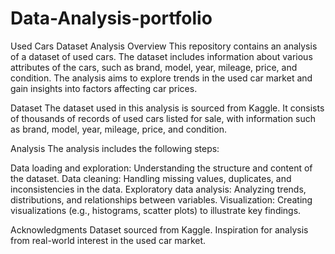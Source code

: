 # Data-Analysis-portfolio
Used Cars Dataset Analysis
Overview
This repository contains an analysis of a dataset of used cars. The dataset includes information about various attributes of the cars, such as brand, model, year, mileage, price, and condition. The analysis aims to explore trends in the used car market and gain insights into factors affecting car prices.

Dataset
The dataset used in this analysis is sourced from Kaggle. It consists of thousands of records of used cars listed for sale, with information such as brand, model, year, mileage, price, and condition.

Analysis
The analysis includes the following steps:

Data loading and exploration: Understanding the structure and content of the dataset.
Data cleaning: Handling missing values, duplicates, and inconsistencies in the data.
Exploratory data analysis: Analyzing trends, distributions, and relationships between variables.
Visualization: Creating visualizations (e.g., histograms, scatter plots) to illustrate key findings.

Acknowledgments
Dataset sourced from Kaggle.
Inspiration for analysis from real-world interest in the used car market.
